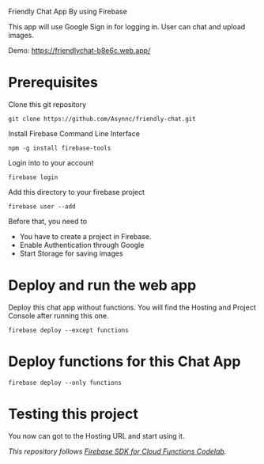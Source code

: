 Friendly Chat App By using Firebase

This app will use Google Sign in for logging in. User can chat and upload images.

Demo: https://friendlychat-b8e6c.web.app/

# Prerequisites

Clone this git repository

```
git clone https://github.com/Asynnc/friendly-chat.git
```

Install Firebase Command Line Interface

```
npm -g install firebase-tools
```

Login into to your account

```
firebase login
```

Add this directory to your firebase project

```
firebase user --add
```

Before that, you need to

* You have to create a project in Firebase.
* Enable Authentication through Google
* Start Storage for saving images

# Deploy and run the web app

Deploy this chat app without functions. You will find the Hosting and Project Console after running this one.

```
firebase deploy --except functions
```

# Deploy functions for this Chat App

```
firebase deploy --only functions
```

# Testing this project

You now can got to the Hosting URL and start using it.


*This repository follows [Firebase SDK for Cloud Functions Codelab](https://codelabs.developers.google.com/codelabs/firebase-cloud-functions/).*
